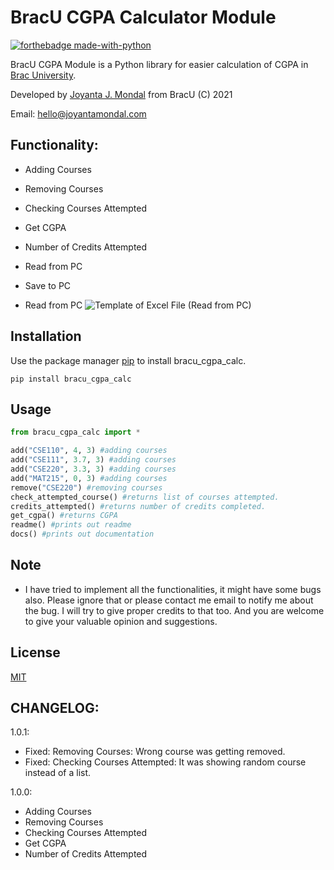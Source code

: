 # BracU CGPA Calculator Module

[![forthebadge made-with-python](http://ForTheBadge.com/images/badges/made-with-python.svg)](https://www.python.org/) 

BracU CGPA Module is a Python library for easier calculation of CGPA in [Brac University](https://www.bracu.ac.bd/). 

Developed by [Joyanta J. Mondal](https://github.com/lepotatoguy) from BracU (C) 2021

Email: hello@joyantamondal.com



## Functionality:

- Adding Courses
- Removing Courses
- Checking Courses Attempted 
- Get CGPA
- Number of Credits Attempted
- Read from PC
- Save to PC


- Read from PC
![Template of Excel File (Read from PC)](https://i.postimg.cc/1R7q78nt/getfrompc.png)


## Installation

Use the package manager [pip](https://pip.pypa.io/en/stable/) to install bracu_cgpa_calc.

```
pip install bracu_cgpa_calc
```



## Usage

```python
from bracu_cgpa_calc import *

add("CSE110", 4, 3) #adding courses
add("CSE111", 3.7, 3) #adding courses
add("CSE220", 3.3, 3) #adding courses
add("MAT215", 0, 3) #adding courses
remove("CSE220") #removing courses
check_attempted_course() #returns list of courses attempted.
credits_attempted() #returns number of credits completed.
get_cgpa() #returns CGPA
readme() #prints out readme
docs() #prints out documentation

```
## Note 
- I have tried to implement all the functionalities, it might have some bugs also. Please ignore that or please contact me email to notify me about the bug. I will try to give proper credits to that too. And you are welcome to give your valuable opinion and suggestions.

## License
[MIT](https://choosealicense.com/licenses/mit/)


## CHANGELOG:

1.0.1:
- Fixed: Removing Courses: Wrong course was getting removed.
- Fixed: Checking Courses Attempted: It was showing random course instead of a list.

1.0.0:

- Adding Courses
- Removing Courses
- Checking Courses Attempted 
- Get CGPA
- Number of Credits Attempted